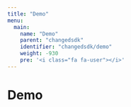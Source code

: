 ```yaml
---
title: "Demo"
menu:
  main:
    name: "Demo"
    parent: "changedsdk"
    identifier: "changedsdk/demo"
    weight: -930
    pre: '<i class="fa fa-user"></i>'
---
```


# Demo

